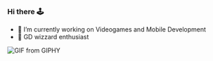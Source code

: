 ### Hi there 🕹️


- 🔭 I’m currently working on Videogames and Mobile Development
- :tophat: GD wizzard enthusiast

<img src="https://media.giphy.com/media/go3pCPP4899Jd3xb4p/giphy.gif" alt="GIF from GIPHY">
